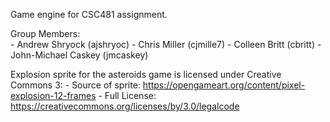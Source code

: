 Game engine for CSC481 assignment.

Group Members:  
    - Andrew Shryock      (ajshryoc)
    - Chris Miller        (cjmille7)
    - Colleen Britt       (cbritt)
    - John-Michael Caskey (jmcaskey)


Explosion sprite for the asteroids game is licensed under Creative Commons 3:
    - Source of sprite: https://opengameart.org/content/pixel-explosion-12-frames
    - Full License: https://creativecommons.org/licenses/by/3.0/legalcode
